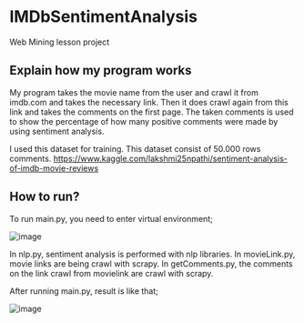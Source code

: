 # IMDbSentimentAnalysis
Web Mining lesson project

## Explain how my program works 
My program takes the movie name from the user and crawl it from imdb.com and takes the necessary link. 
Then it does crawl again from this link and takes the comments on the first page.
The taken comments is used to show the percentage of how many positive comments were made by using sentiment analysis.

I used this dataset for training. This dataset consist of 50.000 rows comments.
https://www.kaggle.com/lakshmi25npathi/sentiment-analysis-of-imdb-movie-reviews

## How to run?
To run main.py, you need to enter virtual environment;

![image](https://user-images.githubusercontent.com/48553941/85927414-8bf30000-b8ae-11ea-8944-8114fc13505e.png)



In nlp.py, sentiment analysis is performed with nlp libraries.
In movieLink.py, movie links are being crawl with scrapy.
In getComments.py, the comments on the link crawl from movielink are crawl with scrapy.

After running main.py, result is like that;

![image](https://user-images.githubusercontent.com/48553941/85927417-8e555a00-b8ae-11ea-8f71-15bb5d859ce7.png)

